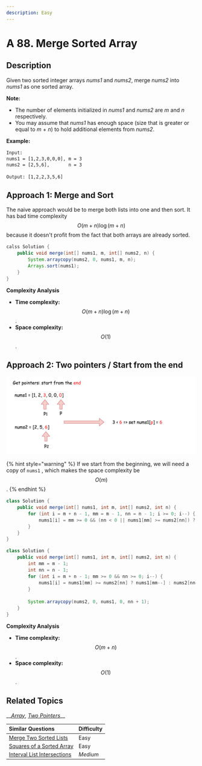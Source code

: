 ```yaml
---
description: Easy
---
```


# A 88. Merge Sorted Array

## Description

Given two sorted integer arrays _nums1_ and _nums2_, merge _nums2_ into _nums1_ as one sorted array.

**Note:**

* The number of elements initialized in _nums1_ and _nums2_ are _m_ and _n_ respectively.
* You may assume that _nums1_ has enough space \(size that is greater or equal to _m_ + _n_\) to hold additional elements from _nums2_.

**Example:**

```text
Input:
nums1 = [1,2,3,0,0,0], m = 3
nums2 = [2,5,6],       n = 3

Output: [1,2,2,3,5,6]
```

## Approach 1: Merge and Sort

The naive approach would be to merge both lists into one and then sort. It has bad time complexity $$O(m + n)\log (m + n)$$because it doesn't profit from the fact that both arrays are already sorted.

```java
calss Solution {
    public void merge(int[] nums1, m, int[] nums2, n) {
        System.arraycopy(nums2, 0, nums1, m, n);
        Arrays.sort(nums1);
    }
}
```

**Complexity Analysis**

* **Time complexity:** $$O(m + n)\log (m + n)$$.
* **Space complexity:** $$O(1)$$.

## Approach 2: Two pointers / Start from the end

![Two pointers / Start from the end](../../../.gitbook/assets/image%20%288%29.png)

{% hint style="warning" %}
If we start from the beginning, we will need a copy of `nums1` , which makes the space complexity be $$O(m)$$.
{% endhint %}

```java
class Solution {
    public void merge(int[] nums1, int m, int[] nums2, int n) {
        for (int i = m + n - 1, mm = m - 1, nn = n - 1; i >= 0; i--) {
            nums1[i] = mm >= 0 && (nn < 0 || nums1[mm] >= nums2[nn]) ? nums1[mm--] : nums2[nn--];
        }
    }
}
```

```java
class Solution {
    public void merge(int[] nums1, int m, int[] nums2, int n) {
        int mm = m - 1;
        int nn = n - 1;
        for (int i = m + n - 1; mm >= 0 && nn >= 0; i--) {
            nums1[i] = nums1[mm] >= nums2[nn] ? nums1[mm--] : nums2[nn--];
        }
        
        System.arraycopy(nums2, 0, nums1, 0, nn + 1);
    }
}
```

**Complexity Analysis**

* **Time complexity:** $$O(m + n)$$.
* **Space complexity:** $$O(1)$$.

## Related Topics

\_\_[_Array_](https://leetcode.com/tag/array/), [_Two Pointers_](https://leetcode.com/tag/two-pointers/)\_\_

| Similar Questions | Difficulty |
| :--- | :--- |
| [Merge Two Sorted Lists](21.-merge-two-sorted-lists.md) | Easy |
| [Squares of a Sorted Array](../901-1000/977.-squares-of-a-sorted-array.md) | Easy |
| [Interval List Intersections](../901-1000/986.-interval-list-intersections.md) | _Medium_ |


